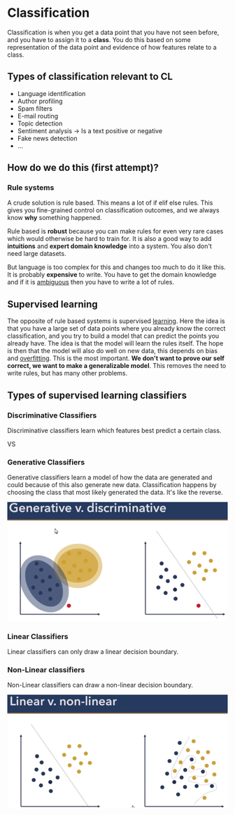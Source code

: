 # Classification

Classification is when you get a data point that you have not seen before, and you have to assign it to a **class**. You do this based on some representation of the data point and evidence of how features relate to a class. 

## Types of classification relevant to CL
- Language identification 
- Author profiling 
- Spam filters 
- E-mail routing
- Topic detection
- Sentiment analysis → Is a text positive or negative 
- Fake news detection
- ...

## How do we do this (first attempt)?

### Rule systems 
A crude solution is rule based. This means a lot of if elif else rules. This gives you fine-grained control on classification outcomes, and we always know **why** something happened. 

Rule based is **robust** because you can make rules for even very rare cases which would otherwise be hard to train for. It is also a good way to add **intuitions** and **expert domain knowledge** into a system. You also don't need large datasets.

But language is too complex for this and changes too much to do it like this. It is probably **expensive** to write. You have to get the domain knowledge and if it is [ambiguous](../Languages/Ambiguity.md) then you have to write a lot of rules. 

## Supervised learning
The opposite of rule based systems is supervised [learning](../Other/Learning.md). Here the idea is that you have a large set of data points where you already know the correct classification, and you try to build a model that can predict the points you already have. The idea is that the model will learn the rules itself. The hope is then that the model will also do well on new data, this depends on bias and [overfitting](../Prediction/Overfitting.md). This is the most important. **We don't want to prove our self correct, we want to make a generalizable model**. This removes the need to write rules, but has many other problems.  

## Types of supervised learning classifiers 

### Discriminative Classifiers

Discriminative classifiers learn which features best predict a certain class. 

VS 

### Generative Classifiers

Generative classifiers learn a model of how the data are generated and could because of this also generate new data. Classification happens by choosing the class that most likely generated the data. It's like the reverse.

![Generative vs Discriminative Classifiers](../images/Pasted%20image%2020220216114704.png)

### Linear Classifiers

Linear classifiers can only draw a linear decision boundary. 

### Non-Linear classifiers
Non-Linear classifiers can draw a non-linear decision boundary. 

![Linear vs Non Linear Classifier](../images/Pasted%20image%2020220216114812.png)




